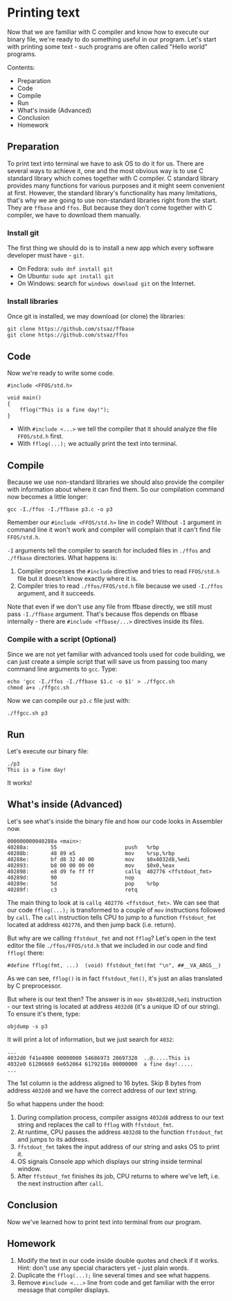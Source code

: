 # Printing text

Now that we are familiar with C compiler and know how to execute our binary file, we're ready to do something useful in our program.
Let's start with printing some text - such programs are often called "Hello world" programs.

Contents:
* Preparation
* Code
* Compile
* Run
* What's inside (Advanced)
* Conclusion
* Homework


## Preparation

To print text into terminal we have to ask OS to do it for us.
There are several ways to achieve it, one and the most obvious way is to use C standard library which comes together with C compiler.
C standard library provides many functions for various purposes and it might seem convenient at first.
However, the standard library's functionality has many limitations, that's why we are going to use non-standard libraries right from the start.
They are `ffbase` and `ffos`.
But because they don't come together with C compiler, we have to download them manually.


### Install git

The first thing we should do is to install a new app which every software developer must have - `git`.

* On Fedora: `sudo dnf install git`
* On Ubuntu: `sudo apt install git`
* On Windows: search for `windows download git` on the Internet.


### Install libraries

Once git is installed, we may download (or clone) the libraries:

	git clone https://github.com/stsaz/ffbase
	git clone https://github.com/stsaz/ffos


## Code

Now we're ready to write some code.

	#include <FFOS/std.h>

	void main()
	{
		fflog("This is a fine day!");
	}

* With `#include <...>` we tell the compiler that it should analyze the file `FFOS/std.h` first.
* With `fflog(...);` we actually print the text into terminal.


## Compile

Because we use non-standard libraries we should also provide the compiler with information about where it can find them.
So our compilation command now becomes a little longer:

	gcc -I./ffos -I./ffbase p3.c -o p3

Remember our `#include <FFOS/std.h>` line in code?
Without `-I` argument in command line it won't work and compiler will complain that it can't find file `FFOS/std.h`.

`-I` arguments tell the compiler to search for included files in `./ffos` and `./ffbase` directories.
What happens is:
1. Compiler processes the `#include` directive and tries to read `FFOS/std.h` file but it doesn't know exactly where it is.
2. Compiler tries to read `./ffos/FFOS/std.h` file because we used `-I./ffos` argument, and it succeeds.

Note that even if we don't use any file from ffbase directly, we still must pass `-I./ffbase` argument.
That's because ffos depends on ffbase internally - there are `#include <ffbase/...>` directives inside its files.


### Compile with a script (Optional)

Since we are not yet familiar with advanced tools used for code building, we can just create a simple script that will save us from passing too many command line arguments to `gcc`.  Type:

	echo 'gcc -I./ffos -I./ffbase $1.c -o $1' > ./ffgcc.sh
	chmod a+x ./ffgcc.sh

Now we can compile our `p3.c` file just with:

	./ffgcc.sh p3


## Run

Let's execute our binary file:

	./p3
	This is a fine day!

It works!


## What's inside (Advanced)

Let's see what's inside the binary file and how our code looks in Assembler now.

	000000000040288a <main>:
	40288a:       55                      push   %rbp
	40288b:       48 89 e5                mov    %rsp,%rbp
	40288e:       bf d8 32 40 00          mov    $0x4032d8,%edi
	402893:       b8 00 00 00 00          mov    $0x0,%eax
	402898:       e8 d9 fe ff ff          callq  402776 <ffstdout_fmt>
	40289d:       90                      nop
	40289e:       5d                      pop    %rbp
	40289f:       c3                      retq

The main thing to look at is `callq 402776 <ffstdout_fmt>`.
We can see that our code `fflog(...);` is transformed to a couple of `mov` instructions followed by `call`.
The `call` instruction tells CPU to jump to a function `ffstdout_fmt` located at address `402776`, and then jump back (i.e. return).

But why are we calling `ffstdout_fmt` and not `fflog`?
Let's open in the text editor the file `./ffos/FFOS/std.h` that we included in our code and find `fflog(` there:

	#define fflog(fmt, ...)  (void) ffstdout_fmt(fmt "\n", ##__VA_ARGS__)

As we can see, `fflog()` is in fact `ffstdout_fmt()`, it's just an alias translated by C preprocessor.

But where is our text then?
The answer is in `mov $0x4032d8,%edi` instruction - our text string is located at address `4032d8` (it's a unique ID of our string).
To ensure it's there, type:

	objdump -s p3

It will print a lot of information, but we just search for `4032`:

	...
	4032d0 f41e4000 00000000 54686973 20697320  ..@.....This is 
	4032e0 61206669 6e652064 6179210a 00000000  a fine day!.....
	...

The 1st column is the address aligned to 16 bytes.
Skip 8 bytes from address `4032d0` and we have the correct address of our text string.

So what happens under the hood:

1. During compilation process, compiler assigns `4032d8` address to our text string and replaces the call to `fflog` with `ffstdout_fmt`.
2. At runtime, CPU passes the address `4032d8` to the function `ffstdout_fmt` and jumps to its address.
3. `ffstdout_fmt` takes the input address of our string and asks OS to print it.
4. OS signals Console app which displays our string inside terminal window.
5. After `ffstdout_fmt` finishes its job, CPU returns to where we've left, i.e. the next instruction after `call`.


## Conclusion

Now we've learned how to print text into terminal from our program.


## Homework

1. Modify the text in our code inside double quotes and check if it works.
	Hint: don't use any special characters yet - just plain words.
2. Duplicate the `fflog(...);` line several times and see what happens.
3. Remove `#include <...>` line from code and get familiar with the error message that compiler displays.
